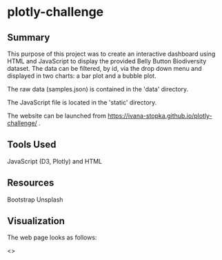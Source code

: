 # plotly-challenge

## Summary

This purpose of this project was to create an interactive dashboard using HTML and JavaScript to display the provided Belly Button Biodiversity dataset. The data can be filtered, by id, via the drop down menu and displayed in two charts: a bar plot and a bubble plot.

The raw data (samples.json) is contained in the 'data' directory.

The JavaScript file is located in the 'static' directory.

The website can be launched from https://ivana-stopka.github.io/plotly-challenge/ .

## Tools Used

JavaScript (D3, Plotly) and HTML 

## Resources

Bootstrap
Unsplash

## Visualization

The web page looks as follows:

<>
